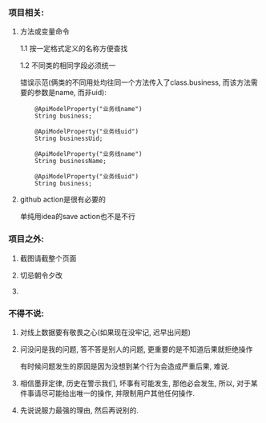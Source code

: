 
### 项目相关:

1. 方法或变量命令
   
    1.1 按一定格式定义的名称方便查找

    1.2 不同类的相同字段必须统一

    错误示范(俩类的不同用处均往同一个方法传入了class.business, 而该方法需要的参数是name, 而非uid):
    ```
        @ApiModelProperty("业务线name")
        String business;

        @ApiModelProperty("业务线uid")
        String businessUid;
    ```

    ```
        @ApiModelProperty("业务线name")
        String businessName;

        @ApiModelProperty("业务线uid")
        String business;
    ```
2. github action是很有必要的

    单纯用idea的save action也不是不行

### 项目之外:

1. 截图请截整个页面

2. 切忌朝令夕改

3. 


### 不得不说:

1. 对线上数据要有敬畏之心(如果现在没牢记, 迟早出问题)
2. 问没问是我的问题, 答不答是别人的问题, 更重要的是不知道后果就拒绝操作

    有时候问题发生的原因是因为没想到某个行为会造成严重后果, 难说.

3. 相信墨菲定律, 历史在警示我们, 坏事有可能发生, 那他必会发生, 所以, 对于某件事请尽可能给出唯一的操作, 并限制用户其他任何操作.
4. 先说说服力最强的理由, 然后再说别的.